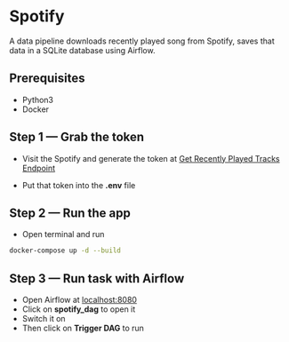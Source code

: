 # Spotify

A data pipeline downloads recently played song from Spotify, saves that data in a SQLite database using Airflow.

## Prerequisites

- Python3
- Docker

## Step 1 — Grab the token

- Visit the Spotify and generate the token at [Get Recently Played Tracks Endpoint](https://developer.spotify.com/console/get-recently-played/)

- Put that token into the **.env** file

## Step 2 — Run the app

- Open terminal and run

```bash
docker-compose up -d --build
```

## Step 3 — Run task with Airflow

- Open Airflow at [localhost:8080](http://localhost:8080)
- Click on **spotify_dag** to open it
- Switch it on
- Then click on **Trigger DAG** to run
